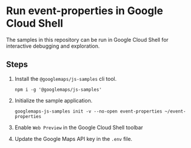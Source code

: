 # Run event-properties in Google Cloud Shell

The samples in this repository can be run in Google Cloud Shell for interactive debugging and exploration.

## Steps

1. Install the `@googlemaps/js-samples` cli tool.

    ```
    npm i -g '@googlemaps/js-samples'
    ```
1. Initialize the sample application. 
    ```
    googlemaps-js-samples init -v --no-open event-properties ~/event-properties
    ```
1. Enable `Web Preview` in the Google Cloud Shell toolbar
1. Update the Google Maps API key in the `.env` file.
